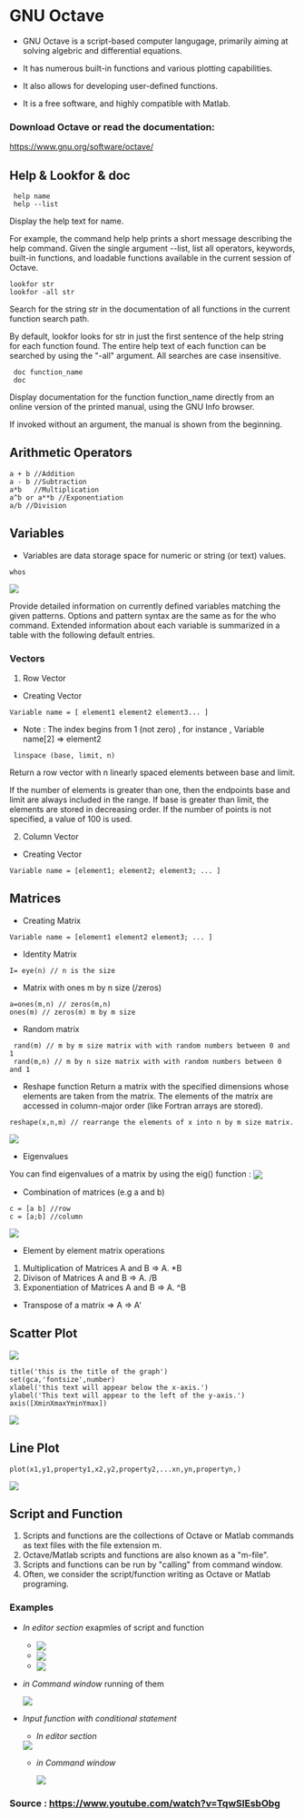 # GNU Octave

- GNU Octave is a script-based computer langugage, primarily aiming at solving algebric and differential equations.

- It has numerous built-in functions and various plotting capabilities.

- It also allows for developing user-defined functions.

- It is a free software, and highly compatible with Matlab.

### Download Octave or read the documentation:

https://www.gnu.org/software/octave/

## Help & Lookfor & doc

```
 help name
 help --list
 ```

Display the help text for name.

For example, the command help help prints a short message describing the help command.
Given the single argument --list, list all operators, keywords, built-in functions, and loadable functions available in the current session of Octave. 

```
lookfor str
lookfor -all str 
```

Search for the string str in the documentation of all functions in the current function search path.

By default, lookfor looks for str in just the first sentence of the help string for each function found. The entire help text of each function can be searched by using the "-all" argument. All searches are case insensitive. 

```
 doc function_name
 doc
```
Display documentation for the function function_name directly from an online version of the printed manual, using the GNU Info browser.

If invoked without an argument, the manual is shown from the beginning. 

## Arithmetic Operators
```
a + b //Addition
a - b //Subtraction
a*b   //Multiplication
a^b or a**b //Exponentiation
a/b //Division
```
## Variables 
- Variables are data storage space for numeric or string (or text) values.

```
whos
```

<img src="./images/who.whos.png" align="center"/>

Provide detailed information on currently defined variables matching the given patterns.
Options and pattern syntax are the same as for the who command.
Extended information about each variable is summarized in a table with the following default entries. 

### Vectors 
1. Row Vector

- Creating Vector 
```
Variable name = [ element1 element2 element3... ]
```
- Note : The index begins from 1 (not zero) , for instance , Variable name[2] => element2

```
 linspace (base, limit, n)
 ```
Return a row vector with n linearly spaced elements between base and limit.

If the number of elements is greater than one, then the endpoints base and limit are always included in the range. If base is greater than limit, the elements are stored in decreasing order. If the number of points is not specified, a value of 100 is used. 

2. Column Vector

- Creating Vector 
```
Variable name = [element1; element2; element3; ... ]
```
## Matrices

- Creating Matrix
```
Variable name = [element1 element2 element3; ... ]
```
- Identity Matrix 
```
I= eye(n) // n is the size
```
- Matrix with ones m by n size (/zeros)
```
a=ones(m,n) // zeros(m,n)
ones(m) // zeros(m) m by m size
```
- Random matrix
```
 rand(m) // m by m size matrix with with random numbers between 0 and 1
 rand(m,n) // m by n size matrix with with random numbers between 0 and 1
```
- Reshape function
 Return a matrix with the specified dimensions whose elements are taken from the matrix.
 The elements of the matrix are accessed in column-major order (like
 Fortran arrays are stored).
 ```
 reshape(x,n,m) // rearrange the elements of x into n by m size matrix.
 ```
 <img src='./images/reshape.png' align="center"/>

- Eigenvalues

 You can find eigenvalues of a matrix by using the eig() function :
 <img src='./images/eig().png' align="center"/>

- Combination of matrices (e.g a and b)
```
c = [a b] //row
c = [a;b] //column
```
<img src='./images/comb.png' align="center"/>

- Element by element matrix operations
1. Multiplication of Matrices A and B  => A. *B
2. Divison  of Matrices A and B        => A. /B
3. Exponentiation of Matrices A and B  => A. ^B

- Transpose of a matrix => A => A'

## Scatter Plot
<img src='./images/plotting.png' align="center"/>

```
title('this is the title of the graph')
set(gca,'fontsize',number) 
xlabel('this text will appear below the x-axis.')
ylabel('This text will appear to the left of the y-axis.')
axis([XminXmaxYminYmax])
```
<img src='./images/scatter.png' align="center"/>

## Line Plot 

``` 
plot(x1,y1,property1,x2,y2,property2,...xn,yn,propertyn,)
```
<img src='./images/line.png' align="center"/>

## Script and Function

1. Scripts and functions are the collections of Octave or Matlab commands as text files with the file extension m.
2. Octave/Matlab scripts and functions are also known as a "m-file".
3. Scripts and functions can be run by "calling" from command window.
4. Often, we consider the script/function writing as Octave or Matlab programing.

### Examples

- *In editor section* exapmles of script and function

     - <img src='./images/script.png' align="center"/>
     - <img src='./images/func1.png' align="center" />
     - <img src='./images/func2.png' align="center" />

- *in Command window* running of them

  <img src='./images/run.png' align="center" />

- *Input function with conditional statement*

   - *In editor section*

  <img src='./images/input.png' align="center" />

   - *in Command window* 

     <img src='./images/scoreRun.png' align="center" />


### Source : https://www.youtube.com/watch?v=TqwSlEsbObg